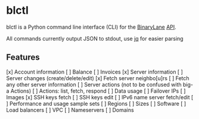 blctl
=====

blctl is a Python command line interface (CLI) for the [BinaryLane](https://www.binarylane.com.au/) [API](https://api.binarylane.com.au/reference/).

All commands currently output JSON to stdout, use [jq](https://stedolan.github.io/jq/) for easier parsing

Features
--------

[x] Account information
[ ] Balance
[ ] Invoices
[x] Server information
[ ] Server changes (create/delete/edit)
[x] Fetch server neighbo[u]rs
[ ] Fetch any other server information
[ ] Server actions (not to be confused with big-a Actions)
[ ] Actions: list, fetch, respond
[ ] Data usage
[ ] Failover IPs
[ ] Images
[x] SSH keys fetch
[ ] SSH keys edit
[ ] IPv6 name server fetch/edit
[ ] Performance and usage sample sets
[ ] Regions
[ ] Sizes
[ ] Software
[ ] Load balancers
[ ] VPC
[ ] Nameservers
[ ] Domains
